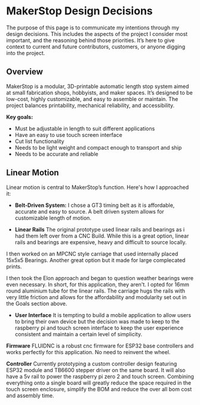 # MakerStop Design Decisions

The purpose of this page is to communicate my intentions through my design decisions. This includes the aspects of the project I consider most important, and the reasoning behind those priorities. It’s here to give context to current and future contributors, customers, or anyone digging into the project.

## Overview

MakerStop is a modular, 3D-printable automatic length stop system aimed at small fabrication shops, hobbyists, and maker spaces. It’s designed to be low-cost, highly customizable, and easy to assemble or maintain. The project balances printability, mechanical reliability, and accessibility.

**Key goals:**
- Must be adjustable in length to suit different applications
- Have an easy to use touch screen interface
- Cut list functionality 
- Needs to be light weight and compact enough to transport and ship
- Needs to be accurate and reliable


## Linear Motion

Linear motion is central to MakerStop’s function. Here's how I approached it:

- **Belt-Driven System:** I chose a GT3 timing belt as it is affordable, accurate and easy to source. A belt driven system allows for customizable length of motion. 
  
- **Linear Rails** The original prototype used linear rails and bearings as i had them left over from a CNC Build. While this is a great option, linear rails and bearings are expensive, heavy and difficult to source locally. 

I then worked on an MPCNC style carriage that used internally placed 15x5x5 Bearings. Another great option but it made for large complecated prints. 

I then took the Elon approach and began to question weather bearings were even necessary. In short, for this application, they aren't. I opted for 16mm round aluminium tube for the linear rails. The carriage hugs the rails with very little friction and allows for the affordability and modularity set out in the Goals section above. 

- **User Interface** It is tempting to build a mobile application to allow users to bring their own device but the decision was made to keep to the raspberry pi and touch screen interface to keep the user experience consistent and maintain a certain level of simplicity. 


**Firmware** FLUIDNC is a robust cnc firmware for ESP32 base controllers and works perfectly for this application. No need to reinvent the wheel. 

**Controller** Currently prototyping a custom controller design featuring ESP32 module and TB6600 stepper driver on the same board. It will also have a 5v rail to power the raspberry pi zero 2 and touch screen. Combining everything onto a single board will greatly reduce the space required in the touch screen enclosure, simplify the BOM and reduce the over all bom cost and assembly time. 